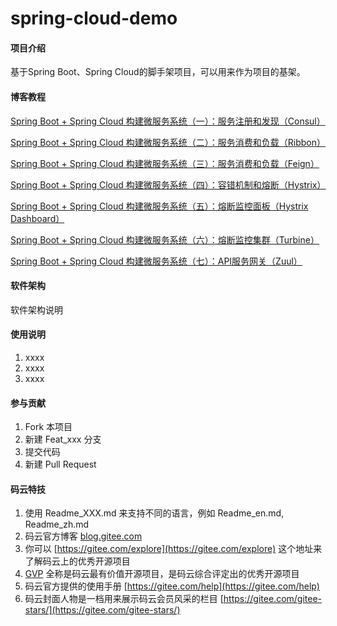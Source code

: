 # spring-cloud-demo

#### 项目介绍
基于Spring Boot、Spring Cloud的脚手架项目，可以用来作为项目的基架。

#### 博客教程
[Spring Boot + Spring Cloud 构建微服务系统（一）：服务注册和发现（Consul）](https://www.cnblogs.com/xifengxiaoma/p/9798330.html)

[Spring Boot + Spring Cloud 构建微服务系统（二）：服务消费和负载（Ribbon）](https://www.cnblogs.com/xifengxiaoma/p/9805475.html)

[Spring Boot + Spring Cloud 构建微服务系统（三）：服务消费和负载（Feign）](https://www.cnblogs.com/xifengxiaoma/p/9806291.html)

[Spring Boot + Spring Cloud 构建微服务系统（四）：容错机制和熔断（Hystrix）](https://www.cnblogs.com/xifengxiaoma/p/9808958.html)

[Spring Boot + Spring Cloud 构建微服务系统（五）：熔断监控面板（Hystrix Dashboard）](https://www.cnblogs.com/xifengxiaoma/p/9809553.html)

[Spring Boot + Spring Cloud 构建微服务系统（六）：熔断监控集群（Turbine）](https://www.cnblogs.com/xifengxiaoma/p/9811513.html)

[Spring Boot + Spring Cloud 构建微服务系统（七）：API服务网关（Zuul）](http://https://www.cnblogs.com/xifengxiaoma/p/9835063.html)


#### 软件架构
软件架构说明

#### 使用说明

1. xxxx
2. xxxx
3. xxxx

#### 参与贡献

1. Fork 本项目
2. 新建 Feat_xxx 分支
3. 提交代码
4. 新建 Pull Request


#### 码云特技

1. 使用 Readme\_XXX.md 来支持不同的语言，例如 Readme\_en.md, Readme\_zh.md
2. 码云官方博客 [blog.gitee.com](https://blog.gitee.com)
3. 你可以 [https://gitee.com/explore](https://gitee.com/explore) 这个地址来了解码云上的优秀开源项目
4. [GVP](https://gitee.com/gvp) 全称是码云最有价值开源项目，是码云综合评定出的优秀开源项目
5. 码云官方提供的使用手册 [https://gitee.com/help](https://gitee.com/help)
6. 码云封面人物是一档用来展示码云会员风采的栏目 [https://gitee.com/gitee-stars/](https://gitee.com/gitee-stars/)